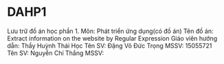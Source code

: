 # DAHP1
Lưu trữ đồ án học phần 1. 
Môn: Phát triển ứng dụng(có đồ án)
Tên đồ án: Extract information on the website by Regular Expression
Giáo viên hướng dẫn: Thầy Huỳnh Thái Học
Tên SV: Đặng Võ Đức Trọng MSSV: 15055721
Tên SV: Nguyễn Chí Thắng  MSSV:
